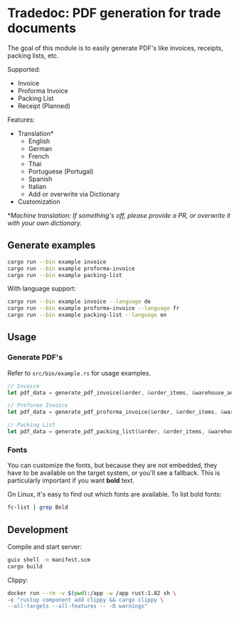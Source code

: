# Tradedoc: PDF generation for trade documents

The goal of this module is to easily generate PDF's like invoices, receipts, packing lists, etc.

Supported:

- Invoice
- Proforma Invoice
- Packing List
- Receipt (Planned)

Features:

- Translation*
  - English
  - German
  - French
  - Thai
  - Portuguese (Portugal)
  - Spanish
  - Italian
  - Add or overwrite via Dictionary
- Customization

*_Machine translation: If something's off, please provide a PR, or overwrite it with your own dictionary._

## Generate examples

```bash
cargo run --bin example invoice
cargo run --bin example proforma-invoice
cargo run --bin example packing-list
```

With language support:

```bash
cargo run --bin example invoice --language de
cargo run --bin example proforma-invoice --language fr
cargo run --bin example packing-list --language en
```

## Usage

### Generate PDF's

Refer to `src/bin/example.rs` for usage examples.

```rs
// Invoice
let pdf_data = generate_pdf_invoice(&order, &order_items, &warehouse_address, properties, translation)?;

// Proforma Invoice
let pdf_data = generate_pdf_proforma_invoice(&order, &order_items, &warehouse_address, properties, translation)?;

// Packing List
let pdf_data = generate_pdf_packing_list(&order, &order_items, &warehouse_address, properties, translation)?;
```

### Fonts

You can customize the fonts, but because they are not embedded, they have to be available on the target system, or you'll see a fallback. This is particularly important if you want **bold** text.

On Linux, it's easy to find out which fonts are available. To list bold fonts:

```bash
fc-list | grep Bold
```

## Development

Compile and start server:

```bash
guix shell -m manifest.scm
cargo build
```

Clippy:

```bash
docker run --rm -v $(pwd):/app -w /app rust:1.82 sh \
-c "rustup component add clippy && cargo clippy \
--all-targets --all-features -- -D warnings"
```